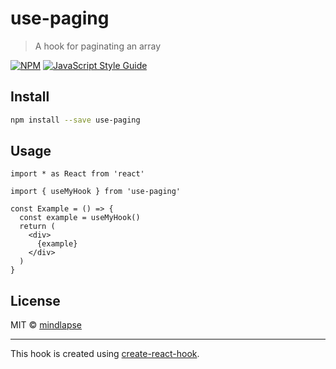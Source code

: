 # use-paging

> A hook for paginating an array

[![NPM](https://img.shields.io/npm/v/use-paging.svg)](https://www.npmjs.com/package/use-paging) [![JavaScript Style Guide](https://img.shields.io/badge/code_style-standard-brightgreen.svg)](https://standardjs.com)

## Install

```bash
npm install --save use-paging
```

## Usage

```tsx
import * as React from 'react'

import { useMyHook } from 'use-paging'

const Example = () => {
  const example = useMyHook()
  return (
    <div>
      {example}
    </div>
  )
}
```

## License

MIT © [mindlapse](https://github.com/mindlapse)

---

This hook is created using [create-react-hook](https://github.com/hermanya/create-react-hook).
